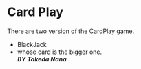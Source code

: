 # Card Play
There are two version of the CardPlay game.<br>
- BlackJack <br>
- whose card is the bigger one.<br>
***BY Takeda Nana***
